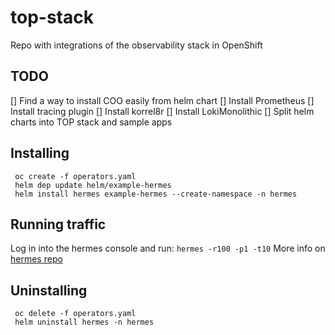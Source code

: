 # top-stack
Repo with integrations of the observability stack in OpenShift

## TODO
[] Find a way to install COO easily from helm chart
[] Install Prometheus
[] Install tracing plugin
[] Install korrel8r
[] Install LokiMonolithic
[] Split helm charts into TOP stack and sample apps


## Installing

```
 oc create -f operators.yaml
 helm dep update helm/example-hermes
 helm install hermes example-hermes --create-namespace -n hermes
```
## Running traffic

Log in into the hermes console and run:
`hermes -r100 -p1 -t10`
More info on [hermes repo](https://github.com/jgomezselles/hermes)

## Uninstalling
```
 oc delete -f operators.yaml
 helm uninstall hermes -n hermes
```